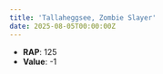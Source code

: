 ```yaml
---
title: 'Tallaheggsee, Zombie Slayer'
date: 2025-08-05T00:00:00Z
---
```

- **RAP**: 125
- **Value**: -1
